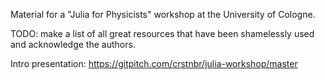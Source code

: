 Material for a "Julia for Physicists" workshop at the University of Cologne.

TODO: make a list of all great resources that have been shamelessly used and acknowledge the authors.

Intro presentation: https://gitpitch.com/crstnbr/julia-workshop/master
